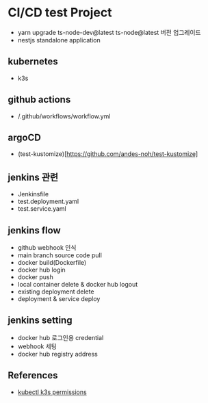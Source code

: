 # CI/CD test Project

- yarn upgrade ts-node-dev@latest ts-node@latest 버전 업그레이드
- nestjs standalone application

## kubernetes

- k3s

## github actions

- /.github/workflows/workflow.yml

## argoCD

- (test-kustomize)[https://github.com/andes-noh/test-kustomize]

## jenkins 관련

- Jenkinsfile
- test.deployment.yaml
- test.service.yaml

## jenkins flow

- github webhook 인식
- main branch source code pull
- docker build(Dockerfile)
- docker hub login
- docker push
- local container delete & docker hub logout
- existing deployment delete
- deployment & service deploy

## jenkins setting

- docker hub 로그인용 credential
- webhook 세팅
- docker hub registry address

## References

- [kubectl k3s permissions](https://github.com/k3s-io/k3s/issues/389)
